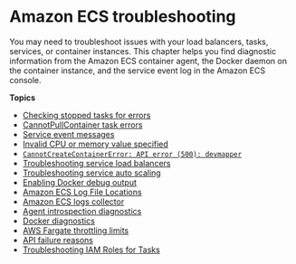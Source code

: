# Amazon ECS troubleshooting<a name="troubleshooting"></a>

You may need to troubleshoot issues with your load balancers, tasks, services, or container instances\. This chapter helps you find diagnostic information from the Amazon ECS container agent, the Docker daemon on the container instance, and the service event log in the Amazon ECS console\.

**Topics**
+ [Checking stopped tasks for errors](stopped-task-errors.md)
+ [CannotPullContainer task errors](task_cannot_pull_image.md)
+ [Service event messages](service-event-messages.md)
+ [Invalid CPU or memory value specified](task-cpu-memory-error.md)
+ [`CannotCreateContainerError: API error (500): devmapper`](CannotCreateContainerError.md)
+ [Troubleshooting service load balancers](troubleshoot-service-load-balancers.md)
+ [Troubleshooting service auto scaling](troubleshoot-service-auto-scaling.md)
+ [Enabling Docker debug output](docker-debug-mode.md)
+ [Amazon ECS Log File Locations](logs.md)
+ [Amazon ECS logs collector](ecs-logs-collector.md)
+ [Agent introspection diagnostics](introspection-diag.md)
+ [Docker diagnostics](docker-diags.md)
+ [AWS Fargate throttling limits](throttling.md)
+ [API failure reasons](api_failures_messages.md)
+ [Troubleshooting IAM Roles for Tasks](troubleshoot-task-iam-roles.md)